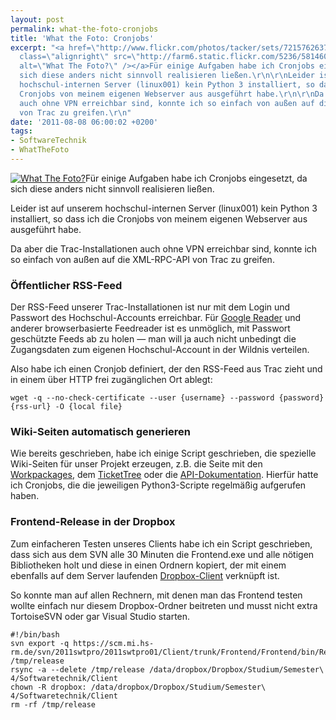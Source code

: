 ```yaml
---
layout: post
permalink: what-the-foto-cronjobs
title: 'What the Foto: Cronjobs'
excerpt: "<a href=\"http://www.flickr.com/photos/tacker/sets/72157626379556132/\"><img
  class=\"alignright\" src=\"http://farm6.static.flickr.com/5236/5814600568_a78deedb78_m.jpg\"
  alt=\"What The Foto?\" /></a>Für einige Aufgaben habe ich Cronjobs eingesetzt, da
  sich diese anders nicht sinnvoll realisieren ließen.\r\n\r\nLeider ist auf unserem
  hochschul-internen Server (linux001) kein Python 3 installiert, so dass ich die
  Cronjobs von meinem eigenen Webserver aus ausgeführt habe.\r\n\r\nDa aber die Trac-Installationen
  auch ohne VPN erreichbar sind, konnte ich so einfach von außen auf die XML-RPC-API
  von Trac zu greifen.\r\n"
date: '2011-08-08 06:00:02 +0200'
tags:
- SoftwareTechnik
- WhatTheFoto
---
```

<p><a href="http://www.flickr.com/photos/tacker/sets/72157626379556132/"><img class="alignright" src="http://farm6.static.flickr.com/5236/5814600568_a78deedb78_m.jpg" alt="What The Foto?" /></a>Für einige Aufgaben habe ich Cronjobs eingesetzt, da sich diese anders nicht sinnvoll realisieren ließen.</p>
<p>Leider ist auf unserem hochschul-internen Server (linux001) kein Python 3 installiert, so dass ich die Cronjobs von meinem eigenen Webserver aus ausgeführt habe.</p>
<p>Da aber die Trac-Installationen auch ohne VPN erreichbar sind, konnte ich so einfach von außen auf die XML-RPC-API von Trac zu greifen.<br />
</p>
<h3 class="textimage">Öffentlicher RSS-Feed</h3>
<p>Der RSS-Feed unserer Trac-Installationen ist nur mit dem Login und Passwort des Hochschul-Accounts erreichbar. Für <a href="http://google.de/reader/">Google Reader</a> und anderer browserbasierte Feedreader ist es unmöglich, mit Passwort geschützte Feeds ab zu holen — man will ja auch nicht unbedingt die Zugangsdaten zum eigenen Hochschul-Account in der Wildnis verteilen.</p>
<p>Also habe ich einen Cronjob definiert, der den RSS-Feed aus Trac zieht und in einem über HTTP frei zugänglichen Ort ablegt:</p>

    wget -q --no-check-certificate --user {username} --password {password} {rss-url} -O {local file}

<h3 class="textimage">Wiki-Seiten automatisch generieren</h3>
<p>Wie bereits geschrieben, habe ich einige Script geschrieben, die spezielle Wiki-Seiten für unser Projekt erzeugen, z.B. die Seite mit den <a href="{{ '/what-the-foto-workpackages' | prepend: site.baseurl | prepend: site.url }}">Workpackages</a>, dem <a href="{{ '/what-the-foto-tickettree' | prepend: site.baseurl | prepend: site.url }}">TicketTree</a> oder die <a href="{{ '/what-the-foto-api-dokumentation' | prepend: site.baseurl | prepend: site.url }}">API-Dokumentation</a>. Hierfür hatte ich Cronjobs, die die jeweiligen Python3-Scripte regelmäßig aufgerufen haben.</p>
<h3 class="textimage">Frontend-Release in der Dropbox</h3>
<p>Zum einfacheren Testen unseres Clients habe ich ein Script geschrieben, dass sich aus dem SVN alle 30 Minuten die Frontend.exe und alle nötigen Bibliotheken holt und diese in einen Ordnern kopiert, der mit einem ebenfalls auf dem Server laufenden <a href="http://db.tt/NYepoPI">Dropbox-Client</a> verknüpft ist.</p>
<p>So konnte man auf allen Rechnern, mit denen man das Frontend testen wollte einfach nur diesem Dropbox-Ordner beitreten und musst nicht extra TortoiseSVN oder gar Visual Studio starten.</p>

    #!/bin/bash
    svn export -q https://scm.mi.hs-rm.de/svn/2011swtpro/2011swtpro01/Client/trunk/Frontend/Frontend/bin/Release /tmp/release
    rsync -a --delete /tmp/release /data/dropbox/Dropbox/Studium/Semester\ 4/Softwaretechnik/Client
    chown -R dropbox: /data/dropbox/Dropbox/Studium/Semester\ 4/Softwaretechnik/Client
    rm -rf /tmp/release

